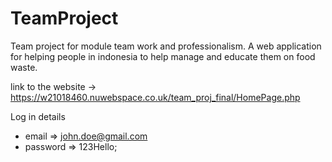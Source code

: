 # TeamProject

Team project for module team work and professionalism.
A web application for helping people in indonesia to help manage and educate them on food waste.

link to the website -> https://w21018460.nuwebspace.co.uk/team_proj_final/HomePage.php

Log in details
- email => john.doe@gmail.com
- password => 123Hello;
